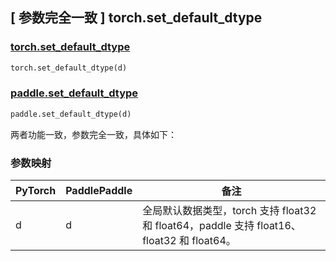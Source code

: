 ## [ 参数完全一致 ] torch.set_default_dtype

### [torch.set_default_dtype](https://pytorch.org/docs/stable/generated/torch.set_default_dtype.html)

```python
torch.set_default_dtype(d)
```

### [paddle.set_default_dtype](https://www.paddlepaddle.org.cn/documentation/docs/zh/api/paddle/set_default_dtype_cn.html)

```python
paddle.set_default_dtype(d)
```

两者功能一致，参数完全一致，具体如下：

### 参数映射

| PyTorch     | PaddlePaddle | 备注                                                                                      |
| ----------- | ------------ | ----------------------------------------------------------------------------------------- |
| d           | d            | 全局默认数据类型，torch 支持 float32 和 float64，paddle 支持 float16、float32 和 float64。  |
